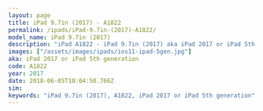 ```yaml
---
layout: page
title: iPad 9.7in (2017) - A1822
permalink: /ipads/iPad-9.7in-(2017)-A1822/
model_name: iPad 9.7in (2017)
description: "iPad A1822 - iPad 9.7in (2017) aka iPad 2017 or iPad 5th generation. Best compatible iPad cases, pens, chargers and keyboards."
images: ["/assets/images/ipads/ios11-ipad-5gen.jpg"]
aka: iPad 2017 or iPad 5th generation
code: A1822
year: 2017
date: 2018-06-05T10:04:50.766Z
sim: 
keywords: "iPad 9.7in (2017), A1822, iPad 2017 or iPad 5th generation"
---
```

